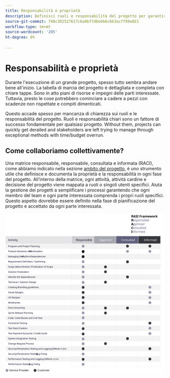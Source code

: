 ```yaml
---
title: Responsabilità e proprietà
description: Definisci ruoli e responsabilità del progetto per garantire un’implementazione Commerce di Adobe di successo.
source-git-commit: 748c302527617c6a9bf7d6e666c6b3acff89e021
workflow-type: tm+mt
source-wordcount: '205'
ht-degree: 0%

---
```



# Responsabilità e proprietà

Durante l&#39;esecuzione di un grande progetto, spesso tutto sembra andare bene all&#39;inizio. La tabella di marcia del progetto è dettagliata e completa con chiare tappe. Sono in atto piani di risorse e impegni delle parti interessate. Tuttavia, presto le cose potrebbero cominciare a cadere a pezzi con scadenze non rispettate e compiti dimenticati.

Questo accade spesso per mancanza di chiarezza sui ruoli e le responsabilità del progetto. Ruoli e responsabilità chiari sono un fattore di successo fondamentale per qualsiasi progetto. Without them, projects can quickly get derailed and stakeholders are left trying to manage through exceptional methods with time/budget overrun.


## Come collaboriamo collettivamente?

Una matrice responsabile, responsabile, consultata e informata (RACI), come abbiamo indicato nella sezione [ambito del progetto](../project-scope/deliverables.md), è uno strumento utile che definisce e documenta la proprietà e la responsabilità in ogni fase del progetto. All’interno della matrice, ogni attività, attività cardine e decisione del progetto viene mappata a ruoli o singoli utenti specifici. Aiuta la gestione dei progetti a semplificare i processi garantendo che ogni membro del team e ogni parte interessata comprenda i propri ruoli specifici. Questo aspetto dovrebbe essere definito nella fase di pianificazione del progetto e accettato da ogni parte interessata.

![Table describing the RACI framework](../../assets/playbooks/raci.svg)
